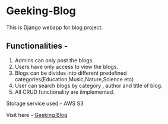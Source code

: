 # Geeking-Blog

This is Django webapp for blog project.

## Functionalities -
1. Admins can only post the blogs.
2. Users have only access to view the blogs.
3. Blogs can be divides into different predefined categories(Education,Music,Nature,Science etc)
4. User can search blogs by category , author and title of blog.
5. All CRUD functionality are iimplemented.

Storage service used:- AWS S3

Visit here -
[Geeking Blog](https://geekingblog.herokuapp.com)
